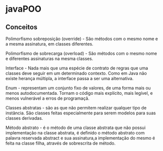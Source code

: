 # javaPOO

## Conceitos

Polimorfismo sobreposição (override) - São métodos com o mesmo nome e a mesma assinatura, em classes diferentes.

Polimorfismo de sobrecarga (overload) - São métodos com o mesmo nome e diferentes assinaturas na mesma classes.

Interface - Nada mais que uma espécie de contrato de regras que uma classes deve seguir em um determinado contexto. Como em Java não existe herança múltipla, a interface passa a ser uma alternativa.

Enum - representam um conjunto fixo de valores, de uma forma mais ou menos autodocumentada. Tornam o código mais explícito, mais legível, e menos vulnerável a erros de programaçã.

Classes abstratas - são as que não permitem realizar qualquer tipo de instância. São classes feitas especialmente para serem modelos para suas classes derivadas. 

Método abstrato - é o método de uma classe abstrata que não possui implementação na classe abstrata, é definido o método abstrato com palavra reservada abstract e sua assinatura,a implementação do mesmo é feita na classe filha, através de sobrescrita de método.
